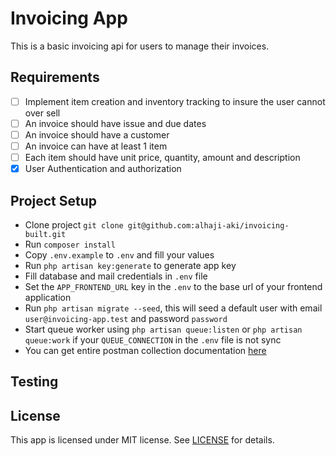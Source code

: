 # Invoicing App

This is a basic invoicing api for users to manage their invoices.

## Requirements

- [ ] Implement item creation and inventory tracking to insure the user cannot over sell
- [ ] An invoice should have issue and due dates
- [ ] An invoice should have a customer
- [ ] An invoice can have at least 1 item
- [ ] Each item should have unit price, quantity, amount and description
- [x] User Authentication and authorization

## Project Setup

- Clone project `git clone git@github.com:alhaji-aki/invoicing-built.git`
- Run `composer install`
- Copy `.env.example` to `.env` and fill your values
- Run `php artisan key:generate` to generate app key
- Fill database and mail credentials in `.env` file
- Set the `APP_FRONTEND_URL` key in the `.env` to the base url of your frontend application
- Run `php artisan migrate --seed`, this will seed a default user with email `user@invoicing-app.test` and password `password`
- Start queue worker using `php artisan queue:listen` or `php artisan queue:work` if your `QUEUE_CONNECTION` in the `.env` file is not sync
- You can get entire postman collection documentation [here](https://documenter.getpostman.com/view/2848345/2s93zB6hgy)

## Testing

## License

This app is licensed under MIT license. See [LICENSE](LICENSE) for details.
